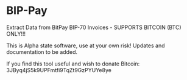 # BIP-Pay
Extract Data from BitPay BIP-70 Invoices - SUPPORTS BITCOIN (BTC) ONLY!!!


This is Alpha state software, use at your own risk! Updates and documentation to be added.




If you find this tool useful and wish to donate Bitcoin:
3JByq4jS5k9UPFmtfi9TqZt9GzPYUYe8ye

